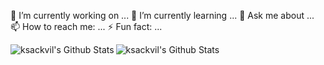 <!--### Hi there 👋
**ksackvil/ksackvil** is a ✨ _special_ ✨ repository because its `README.md` (this file) appears on your GitHub profile.

- 🔭 I’m currently working on ...
- 🌱 I’m currently learning ...
- 💬 Ask me about ...
- 📫 How to reach me: ...
- ⚡ Fun fact: ...
-->

🔭 I’m currently working on ...
🌱 I’m currently learning ...
💬 Ask me about ...
📫 How to reach me: ...
⚡ Fun fact: ...

<img align="left" alt="ksackvil's Github Stats" src="https://github-readme-stats.vercel.app/api?username=ksackvil&show_icons=true&hide_border=true" />

<img align="left" alt="ksackvil's Github Stats" src="https://github-readme-stats.vercel.app/api/top-langs?username=ksackvil&show_icons=true&hide_border=true&layout=compact" />
